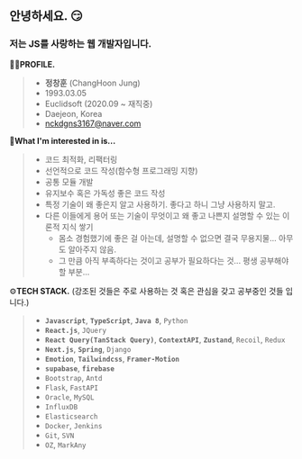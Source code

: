## 안녕하세요. 😏
### 저는 JS를 사랑하는 웹 개발자입니다. 

🙋‍♂️**PROFILE.**

> - **정창훈** (ChangHoon Jung)
> - 1993.03.05
> - Euclidsoft (2020.09 ~ 재직중)
> - Daejeon, Korea
> - nckdgns3167@naver.com
 

🎯**What I'm interested in is...**

> - 코드 최적화, 리팩터링
> - 선언적으로 코드 작성(함수형 프로그래밍 지향)
> - 공통 모듈 개발
> - 유지보수 혹은 가독성 좋은 코드 작성
> - 특정 기술이 왜 좋은지 알고 사용하기. 좋다고 하니 그냥 사용하지 말고.
> - 다른 이들에게 용어 또는 기술이 무엇이고 왜 좋고 나쁜지 설명할 수 있는 이론적 지식 쌓기
>   - 몸소 경험했기에 좋은 걸 아는데, 설명할 수 없으면 결국 무용지물... 아무도 알아주지 않음.
>   - 그 만큼 아직 부족하다는 것이고 공부가 필요하다는 것... 평생 공부해야할 부분...


⚙**TECH STACK.** (강조된 것들은 주로 사용하는 것 혹은 관심을 갖고 공부중인 것들 입니다.)

> - **`Javascript`**, **`TypeScript`**, **`Java 8`**, `Python`
> - **`React.js`**, `JQuery`
> - **`React Query(TanStack Query)`**, **`ContextAPI`**, **`Zustand`**, `Recoil`, `Redux`
> - **`Next.js`**, **`Spring`**, `Django`
> - **`Emotion`**, **`Tailwindcss`**, **`Framer-Motion`**
> - **`supabase`**, **`firebase`**
> - `Bootstrap`, `Antd`
> - `Flask`, `FastAPI`
> - `Oracle`, `MySQL`
> - `InfluxDB`
> - `Elasticsearch`
> - `Docker`, `Jenkins`
> - `Git`, `SVN`
> - `OZ`, `MarkAny`

